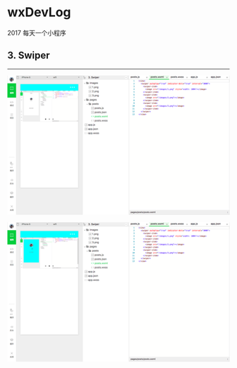 # wxDevLog
2017 每天一个小程序

## 3. Swiper
---

![1](https://github.com/wxDevLog/wxDevLog/raw/master/assets/3/1.png)

![2](https://github.com/wxDevLog/wxDevLog/raw/master/assets/3/2.png)
